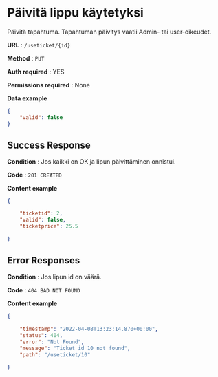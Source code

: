 # Päivitä lippu käytetyksi

Päivitä tapahtuma. Tapahtuman päivitys vaatii Admin- tai user-oikeudet.

**URL** : `/useticket/{id}`

**Method** : `PUT`

**Auth required** : YES

**Permissions required** : None

**Data example** 

```json
{
    "valid": false
}
```

## Success Response

**Condition** : Jos kaikki on OK ja lipun päivittäminen onnistui.

**Code** : `201 CREATED`

**Content example**

```json
{

    "ticketid": 2,
    "valid": false,
    "ticketprice": 25.5
    
}
```

## Error Responses


**Condition** : Jos lipun id on väärä.

**Code** : `404 BAD NOT FOUND`

**Content example**

```json
{
    
    "timestamp": "2022-04-08T13:23:14.870+00:00",
    "status": 404,
    "error": "Not Found",
    "message": "Ticket id 10 not found",
    "path": "/useticket/10"

}
```